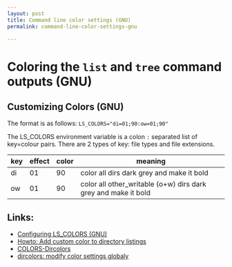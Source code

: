 ```yaml
---
layout: post
title: Command line color settings (GNU)
permalink: command-line-color-settings-gnu

---
```


# Coloring the `list` and `tree` command outputs (GNU)

Customizing Colors (GNU)
---
The format is as follows: `LS_COLORS="di=01;90:ow=01;90"`

The LS_COLORS environment variable is a colon `:` separated list of key=colour pairs. There are 2 types of key: file types and file extensions.

| key | effect | color | meaning |
|---|---|---|---|
| di | 01 | 90 | color all dirs dark grey and make it bold |
| ow | 01 | 90 | color all other_writable (o+w) dirs dark grey and make it bold |

Links:
---
- [Configuring LS_COLORS (GNU)](http://www.bigsoft.co.uk/blog/index.php/2008/04/11/configuring-ls_colors)
- [Howto: Add custom color to directory listings](http://ubuntuforums.org/showthread.php?t=41538)
- [COLORS-Dircolors](http://linux-sxs.org/housekeeping/dircolor.html)
- [dircolors: modify color settings globaly](http://unix.stackexchange.com/questions/94299/dircolors-modify-color-settings-globaly)